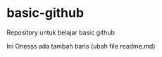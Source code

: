# basic-github
Repository untuk belajar basic github

Ini Onesss ada tambah baris (ubah file readme.md)
